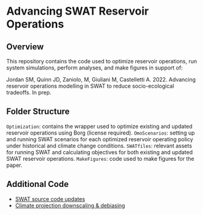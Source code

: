 # Advancing SWAT Reservoir Operations 

## Overview
This repository contains the code used to optimize reservoir operations, run system simulations, perform analyses, and make figures in support of:

Jordan SM, Quinn JD, Zaniolo, M, Giuliani M, Castelletti A. 2022. Advancing reservoir operations modelling in SWAT to
reduce socio-ecological tradeoffs. In prep.

## Folder Structure
`Optimization`: contains the wrapper used to optimize existing and updated reservoir operations using Borg (license required). 
`OmoScenarios`: setting up and running SWAT scenarios for each optimized reservoir operating policy under historical and climate change conditions. 
`SWATfiles`: relevant assets for running SWAT and calculating objectives for both existing and updated SWAT reservoir operations. 
`MakeFigures`: code used to make figures for the paper.


## Additional Code
* [SWAT source code updates](https://github.com/sjordan29/SWAT-source-code-updates)
* [Climate projection downscaling & debiasing](https://github.com/sjordan29/omo-cmip-downscaling-debias)  

